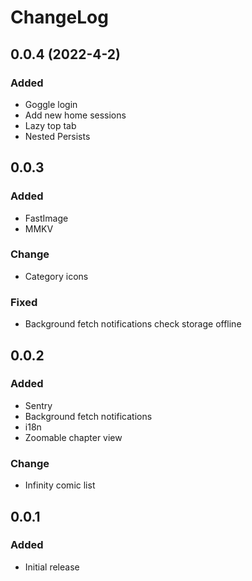 # ChangeLog

## 0.0.4 (2022-4-2)
### Added
  - Goggle login
  - Add new home sessions
  - Lazy top tab
  - Nested Persists

## 0.0.3
### Added
- FastImage
- MMKV
### Change
- Category icons
### Fixed
- Background fetch notifications check storage offline

## 0.0.2
### Added
- Sentry
- Background fetch notifications
- i18n
- Zoomable chapter view
### Change
- Infinity comic list

## 0.0.1
### Added
- Initial release

